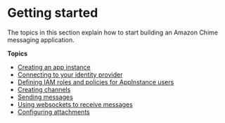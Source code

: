# Getting started<a name="getting-started"></a>

The topics in this section explain how to start building an Amazon Chime messaging application\.

**Topics**
+ [Creating an app instance](create-app-instance.md)
+ [Connecting to your identity provider](connect-id-provider.md)
+ [Defining IAM roles and policies for AppInstance users](iam-roles.md)
+ [Creating channels](creating-channels.md)
+ [Sending messages](send-messages.md)
+ [Using websockets to receive messages](websockets.md)
+ [Configuring attachments](configure-attachments.md)